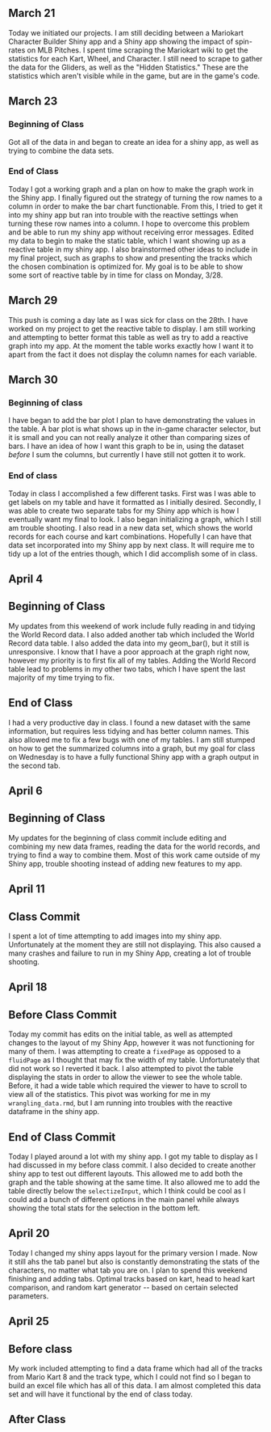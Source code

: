 ## March 21

Today we initiated our projects. I am still deciding between a Mariokart Character Builder Shiny app and a Shiny app showing the impact of spin-rates on MLB Pitches. I spent time scraping the Mariokart wiki to get the statistics for each Kart, Wheel, and Character. I still need to scrape to gather the data for the Gliders, as well as the "Hidden Statistics." These are the statistics which aren't visible while in the game, but are in the game's code.

## March 23 

### Beginning of Class

Got all of the data in and began to create an idea for a shiny app, as well as trying to combine the data sets. 

### End of Class


Today I got a working graph and a plan on how to make the graph work in the Shiny app. I finally figured out the strategy of turning the row names to a column in order to make the bar chart functionable. From this, I tried to get it into my shiny app but ran into trouble with the reactive settings when turning these row names into a column. I hope to overcome this problem and be able to run my shiny app without receiving error messages.
Edited my data to begin to make the static table, which I want showing up as a reactive table in my shiny app. I also brainstormed other ideas to include in my final project, such as graphs to show and presenting the tracks which the chosen combination is optimized for. My goal is to be able to show some sort of reactive table by in time for class on Monday, 3/28.

## March 29

This push is coming a day late as I was sick for class on the 28th. I have worked on my project to get the reactive table to display. I am still working and attempting to better format this table as well as try to add a reactive graph into my app. At the moment the table works exactly how I want it to apart from the fact it does not display the column names for each variable. 


## March 30

### Beginning of class

I have  began to add the bar plot I plan to have demonstrating the values in the table. A bar plot is what shows up in the in-game character selector, but it is small and you can not really analyze it other than comparing sizes of bars. I have an idea of how I want this graph to be in, using the dataset _before_ I sum the columns, but currently I have still not gotten it to work.

### End of class

Today in class I accomplished a few different tasks. First was I was able to get labels on my table and have it formatted as I initially desired. Secondly, I was able to create two separate tabs for my Shiny app which is how I eventually want my final to look. I also began initializing a graph, which I still am trouble shooting. I also read in a new data set, which shows the world records for each course and kart combinations. Hopefully I can have that data set incorporated into my Shiny app by next class. It will require me to tidy up a lot of the entries though, which I did accomplish some of in class.

## April 4

## Beginning of Class

My updates from this weekend of work include fully reading in and tidying the World Record data. I also added another tab which included the World Record data table. I also added the data into my geom_bar(), but it still is unresponsive. I know that I have a poor approach at the graph right now, however my priority is to first fix all of my tables. Adding the World Record table lead to problems in my other two tabs, which I have spent the last majority of my time trying to fix.

## End of Class

I had a very productive day in class. I found a new dataset with the same information, but requires less tidying and has better column names. This also allowed me to fix a few bugs with one of my tables. I am still stumped on how to get the summarized columns into a graph, but my goal for class on Wednesday is to have a fully functional Shiny app with a graph output in the second tab.


## April 6

## Beginning of Class

My updates for the beginning of class commit include editing and combining my new data frames, reading the data for the world records, and trying to find a way to combine them. Most of this work came outside of my Shiny app, trouble shooting instead of adding new features to my app. 

## April 11

## Class Commit

I spent a lot of time attempting to add images into my shiny app. Unfortunately at the moment they are still not displaying. This also caused a many crashes and failure to run in my Shiny App, creating a lot of trouble shooting.

## April 18

## Before Class Commit

Today my commit has edits on the initial table, as well as attempted changes to the layout of my Shiny App, however it was not functioning for many of them. I was attempting to create a `fixedPage` as opposed to a `fluidPage` as I thought that may fix the width of my table. Unfortunately that did not work so I reverted it back. I also attempted to pivot the table displaying the stats in order to allow the viewer to see the whole table. Before, it had a wide table which required the viewer to have to scroll to view all of the statistics. This pivot was working for me in my `wrangling_data.rmd`, but I am running into troubles with the reactive dataframe in the shiny app.

## End of Class Commit

Today I played around a lot with my shiny app. I got my table to display as I had discussed in my before class commit. I also decided to create another shiny app to test out different layouts. This allowed me to add both the graph and the table showing at the same time. It also allowed me to add the table directly below the `selectizeInput`, which I think could be cool as I could add a bunch of different options in the main panel while always showing the total stats for the selection in the bottom left.

## April 20

Today I changed my shiny apps layout for the primary version I made. Now it still ahs the tab panel but also is constantly demonstrating the stats of the characters, no matter what tab you are on. I plan to spend this weekend finishing and adding tabs. Optimal tracks based on kart, head to head kart comparison, and random kart generator -- based on certain selected parameters.

## April 25

## Before class
My work included attempting to find a data frame which had all of the tracks from Mario Kart 8 and the track type, which I could not find so I began to build an excel file which has all of this data. I am almost completed this data set and will have it functional by the end of class today.

## After Class
